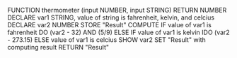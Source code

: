 FUNCTION thermometer (input NUMBER, input STRING) RETURN NUMBER
	DECLARE var1 STRING, value of string is fahrenheit, kelvin, and celcius
	DECLARE var2 NUMBER
	STORE "Result"
	COMPUTE IF value of var1 is fahrenheit
		DO (var2 - 32) AND (5/9)
		ELSE IF value of var1 is kelvin
		IDO (var2 - 273.15)
		ELSE  value of var1 is celcius
		SHOW var2
	SET "Result" with computing result
	RETURN "Result"